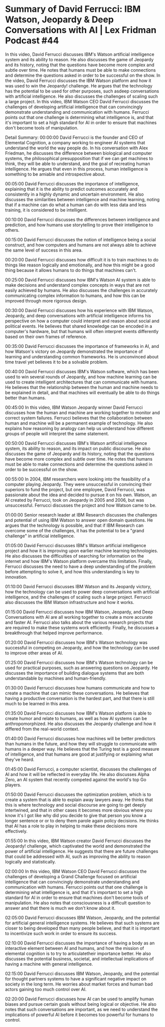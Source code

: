 # Summary of David Ferrucci: IBM Watson, Jeopardy & Deep Conversations with AI | Lex Fridman Podcast #44

In this video, David Ferrucci discusses IBM's Watson artificial intelligence system and its ability to reason. He also discusses the game of Jeopardy and its history, noting that the questions have become more complex and subtle over time. He notes that humans must be able to make connections and determine the questions asked in order to be successful on the show.
In the video, David Ferrucci discusses the IBM Watson platform and how it was used to win the Jeopardy! challenge. He argues that the technology has the potential to be used for other purposes, such asdeep conversations with artificial intelligence. He also discusses the challenges of scaling such a large project.
In this video, IBM Watson CEO David Ferrucci discusses the challenges of developing artificial intelligence that can convincingly demonstrate understanding and communication with humans. Ferrucci points out that one challenge is determining what intelligence is, and that it's important to set a high standard for AI in order to ensure that machines don't become tools of manipulation.

Detail Summary: 
00:00:00
David Ferrucci is the founder and CEO of Elemental Cognition, a company working to engineer AI systems that understand the world the way people do. In his conversation with Alex Friedman, he discusses the difference between biological and computer systems, the philosophical presupposition that if we can get machines to think, they will be able to understand, and the goal of recreating human intelligence. He argues that even in this process, human intelligence is something to be amiable and introspective about.

00:05:00
David Ferrucci discusses the importance of intelligence, explaining that it is the ability to predict outcomes accurately and consistently in a highly dynamic and uncertain environment. He also discusses the similarities between intelligence and machine learning, noting that if a machine can do what a human can do with less data and less training, it is considered to be intelligent.

00:10:00
David Ferrucci discusses the differences between intelligence and prediction, and how humans use storytelling to prove their intelligence to others.

00:15:00
David Ferrucci discusses the notion of intelligence being a social construct, and how computers and humans are not always able to achieve the same level of success in this area.

00:20:00
David Ferrucci discusses how difficult it is to train machines to do things like reason logically and emotionally, and how this might be a good thing because it allows humans to do things that machines can't.

00:25:00
David Ferrucci discusses how IBM's Watson AI system is able to make decisions and understand complex concepts in ways that are not easily achieved by humans. He also discusses the challenges in accurately communicating complex information to humans, and how this can be improved through more rigorous design.

00:30:00
David Ferrucci discusses how his experience with IBM Watson, Jeopardy, and deep conversations with artificial intelligence informs his perspective on how a computer could interpret and reason about social and political events. He believes that shared knowledge can be encoded in a computer's hardware, but that humans will often interpret events differently based on their own frames of reference.

00:35:00
David Ferrucci discusses the importance of frameworks in AI, and how Watson's victory on Jeopardy demonstrated the importance of learning and understanding common frameworks. He is unconvinced about time travel yet believes it to be a solvable problem.

00:40:00
David Ferrucci discusses IBM's Watson software, which has been used to win several rounds of Jeopardy, and how machine learning can be used to create intelligent architectures that can communicate with humans. He believes that the relationship between the human and machine needs to be explained in detail, and that machines will eventually be able to do things better than humans.

00:45:00
In this video, IBM Watson Jeopardy winner David Ferrucci discusses how the human and machine are working together to monitor and correct system failures. Ferrucci believes that the collaboration between human and machine will be a permanent example of technology. He also explains how reasoning by analogy can help us understand how different groups of people will interpret the same statement.

00:50:00
David Ferrucci discusses IBM's Watson artificial intelligence system, its ability to reason, and its impact on public discourse. He also discusses the game of Jeopardy and its history, noting that the questions have become more complex and subtle over time. He notes that humans must be able to make connections and determine the questions asked in order to be successful on the show.

00:55:00
In 2004, IBM researchers were looking into the feasibility of a computer playing Jeopardy. They were unsuccessful in convincing their superiors to fund the project, but one employee, David Ferrucci, was passionate about the idea and decided to pursue it on his own. Watson, an AI created by Ferrucci, took on Jeopardy in 2005 and 2006, but was unsuccessful. Ferrucci discusses the project and how Watson came to be.

01:00:00
Senior research leader at IBM Research discusses the challenges and potential of using IBM Watson to answer open domain questions. He argues that the technology is possible, and that if IBM Research can overcome some of the challenges, it has the potential to be a "grand challenge" in artificial intelligence.

01:05:00
David Ferrucci discusses IBM's Watson artificial intelligence project and how it is improving upon earlier machine learning technologies. He also discusses the difficulties of searching for information on the internet and how IBM's Watson platform overcame this limitation. Finally, Ferrucci discusses the need to have a deep understanding of the problem before attempting to solve it, and how this understanding is key to innovation.

01:10:00
David Ferrucci discusses IBM Watson and its Jeopardy victory, how the technology can be used to power deep conversations with artificial intelligence, and the challenges of scaling such a large project. Ferrucci also discusses the IBM Watson infrastructure and how it works.

01:15:00
David Ferrucci discusses how IBM Watson, Jeopardy, and Deep Conversations with AI are all working together to create a more accurate and faster AI. Ferrucci also talks about the various research projects that are required to make these systems work efficiently. Finally, he discusses a breakthrough that helped improve performance.

01:20:00
David Ferrucci discusses how IBM's Watson technology was successful in competing on Jeopardy, and how the technology can be used to improve other areas of AI.

01:25:00
David Ferrucci discusses how IBM's Watson technology can be used for practical purposes, such as answering questions on Jeopardy. He discusses the importance of building dialogue systems that are both understandable by machines and human-friendly.

01:30:00
David Ferrucci discusses how humans communicate and how to create a machine that can mimic these conversations. He believes that having a productive conversation is the hardest part, and that there is still much to be learned in this area.

01:35:00
David Ferrucci discusses how IBM's Watson platform is able to create humor and relate to humans, as well as how AI systems can be anthropomorphized. He also discusses the Jeopardy challenge and how it differed from the real-world context.

01:40:00
David Ferrucci discusses how machines will be better predictors than humans in the future, and how they will struggle to communicate with humans in a deeper way. He believes that the Turing test is a good measure of intelligence, and that humans are good at justifying or explaining what they've heard.

01:45:00
David Ferrucci, a computer scientist, discusses the challenges of AI and how it will be reflected in everyday life. He also discusses Alpha Zero, an AI system that recently competed against the world's top Go players.

01:50:00
David Ferrucci discusses the optimization problem, which is to create a system that is able to explain away lawyers away. He thinks that this is where technology and social discourse are going to get deeply intertwined, and that in other cases it becomes more obvious where you know it's I got like why did you decide to give that person you know a longer sentence or or to deny them parole again policy decisions. He thinks that AI has a role to play in helping to make these decisions more effectively.

01:55:00
In this video, IBM Watson creator David Ferrucci discusses the Jeopardy! challenge, which captivated the world and demonstrated the power of artificial intelligence. He suggests that there are future challenges that could be addressed with AI, such as improving the ability to reason logically and statistically.

02:00:00
In this video, IBM Watson CEO David Ferrucci discusses the challenges of developing a Grand Challenge focused on artificial intelligence that can convincingly demonstrate understanding and communication with humans. Ferrucci points out that one challenge is determining what intelligence is, and that it's important to set a high standard for AI in order to ensure that machines don't become tools of manipulation. He also notes that consciousness is a difficult question to answer and that there is much we don't know about it.

02:05:00
David Ferrucci discusses IBM Watson, Jeopardy, and the potential for artificial general intelligence systems. He believes that such systems are closer to being developed than many people believe, and that it is important to incentivize such work in order to ensure its success.

02:10:00
David Ferrucci discusses the importance of having a body as an interactive element between AI and humans, and how the mission of elemental cognition is to try to articulatetheir importance better. He also discusses the potential business, societal, and intellectual implications of having a machine with general intelligence.

02:15:00
David Ferrucci discusses IBM Watson, Jeopardy, and the potential for thought partners systems to have a significant negative impact on society in the long term. He worries about market forces and human bad actors gaining too much control over AI.

02:20:00
David Ferrucci discusses how AI can be used to amplify human biases and pursue certain goals without being logical or objective. He also notes that such conversations are important, as we need to understand the implications of powerful AI before it becomes too powerful for humans to control.

